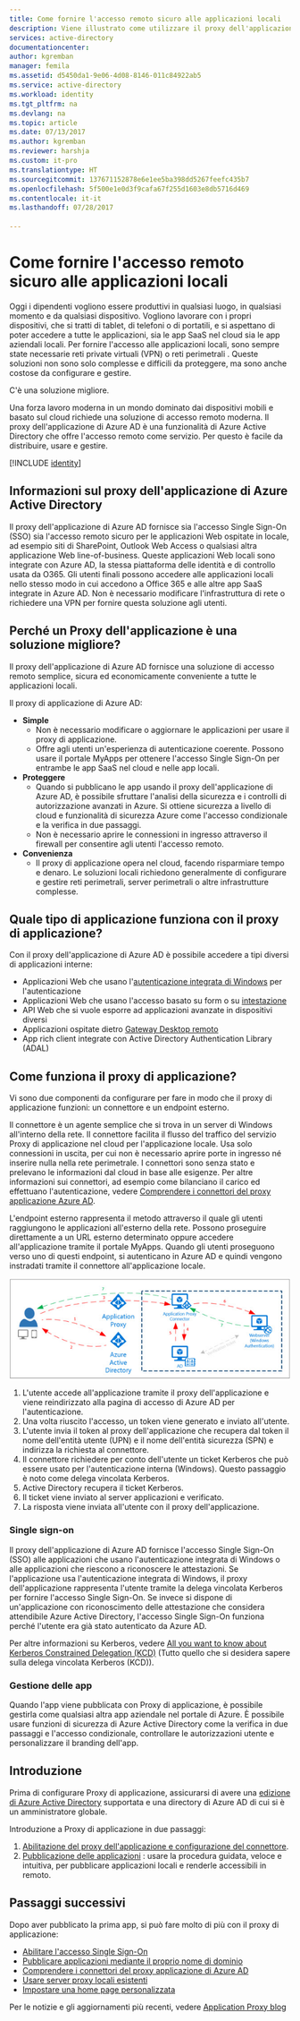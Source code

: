 ```yaml
---
title: Come fornire l'accesso remoto sicuro alle applicazioni locali
description: Viene illustrato come utilizzare il proxy dell'applicazione di Azure AD per fornire l'accesso remoto sicuro alle applicazioni locali.
services: active-directory
documentationcenter: 
author: kgremban
manager: femila
ms.assetid: d5450da1-9e06-4d08-8146-011c84922ab5
ms.service: active-directory
ms.workload: identity
ms.tgt_pltfrm: na
ms.devlang: na
ms.topic: article
ms.date: 07/13/2017
ms.author: kgremban
ms.reviewer: harshja
ms.custom: it-pro
ms.translationtype: HT
ms.sourcegitcommit: 137671152878e6e1ee5ba398dd5267feefc435b7
ms.openlocfilehash: 5f500e1e0d3f9cafa67f255d1603e8db5716d469
ms.contentlocale: it-it
ms.lasthandoff: 07/28/2017

---
```


# <a name="how-to-provide-secure-remote-access-to-on-premises-applications"></a>Come fornire l'accesso remoto sicuro alle applicazioni locali

Oggi i dipendenti vogliono essere produttivi in qualsiasi luogo, in qualsiasi momento e da qualsiasi dispositivo. Vogliono lavorare con i propri dispositivi, che si tratti di tablet, di telefoni o di portatili, e si aspettano di poter accedere a tutte le applicazioni, sia le app SaaS nel cloud sia le app aziendali locali. Per fornire l'accesso alle applicazioni locali, sono sempre state necessarie reti private virtuali (VPN) o reti perimetrali . Queste soluzioni non sono solo complesse e difficili da proteggere, ma sono anche costose da configurare e gestire.

C'è una soluzione migliore.

Una forza lavoro moderna in un mondo dominato dai dispositivi mobili e basato sul cloud richiede una soluzione di accesso remoto moderna. Il proxy dell'applicazione di Azure AD è una funzionalità di Azure Active Directory che offre l'accesso remoto come servizio. Per questo è facile da distribuire, usare e gestire.

[!INCLUDE [identity](../../includes/azure-ad-licenses.md)]

## <a name="what-is-azure-active-directory-application-proxy"></a>Informazioni sul proxy dell'applicazione di Azure Active Directory
Il proxy dell'applicazione di Azure AD fornisce sia l'accesso Single Sign-On (SSO) sia l'accesso remoto sicuro per le applicazioni Web ospitate in locale, ad esempio siti di SharePoint, Outlook Web Access o qualsiasi altra applicazione Web line-of-business. Queste applicazioni Web locali sono integrate con Azure AD, la stessa piattaforma delle identità e di controllo usata da O365. Gli utenti finali possono accedere alle applicazioni locali nello stesso modo in cui accedono a Office 365 e alle altre app SaaS integrate in Azure AD. Non è necessario modificare l'infrastruttura di rete o richiedere una VPN per fornire questa soluzione agli utenti.

## <a name="why-is-application-proxy-a-better-solution"></a>Perché un Proxy dell'applicazione è una soluzione migliore?
Il proxy dell'applicazione di Azure AD fornisce una soluzione di accesso remoto semplice, sicura ed economicamente conveniente a tutte le applicazioni locali.

Il proxy di applicazione di Azure AD:

* **Simple**
   * Non è necessario modificare o aggiornare le applicazioni per usare il proxy di applicazione. 
   * Offre agli utenti un'esperienza di autenticazione coerente. Possono usare il portale MyApps per ottenere l'accesso Single Sign-On per entrambe le app SaaS nel cloud e nelle app locali. 
* **Proteggere**
   * Quando si pubblicano le app usando il proxy dell'applicazione di Azure AD, è possibile sfruttare l'analisi della sicurezza e i controlli di autorizzazione avanzati in Azure. Si ottiene sicurezza a livello di cloud e funzionalità di sicurezza Azure come l'accesso condizionale e la verifica in due passaggi.
   * Non è necessario aprire le connessioni in ingresso attraverso il firewall per consentire agli utenti l'accesso remoto. 
* **Convenienza**
   * Il proxy di applicazione opera nel cloud, facendo risparmiare tempo e denaro. Le soluzioni locali richiedono generalmente di configurare e gestire reti perimetrali, server perimetrali o altre infrastrutture complesse.  

## <a name="what-kind-of-applications-work-with-application-proxy"></a>Quale tipo di applicazione funziona con il proxy di applicazione?
Con il proxy dell'applicazione di Azure AD è possibile accedere a tipi diversi di applicazioni interne:

* Applicazioni Web che usano l'[autenticazione integrata di Windows](active-directory-application-proxy-sso-using-kcd.md) per l'autenticazione  
* Applicazioni Web che usano l'accesso basato su form o su [intestazione](application-proxy-ping-access.md)  
* API Web che si vuole esporre ad applicazioni avanzate in dispositivi diversi  
* Applicazioni ospitate dietro [Gateway Desktop remoto](application-proxy-publish-remote-desktop.md)  
* App rich client integrate con Active Directory Authentication Library (ADAL)

## <a name="how-does-application-proxy-work"></a>Come funziona il proxy di applicazione?
Vi sono due componenti da configurare per fare in modo che il proxy di applicazione funzioni: un connettore e un endpoint esterno. 

Il connettore è un agente semplice che si trova in un server di Windows all'interno della rete. Il connettore facilita il flusso del traffico del servizio Proxy di applicazione nel cloud per l'applicazione locale. Usa solo connessioni in uscita, per cui non è necessario aprire porte in ingresso né inserire nulla nella rete perimetrale. I connettori sono senza stato e prelevano le informazioni dal cloud in base alle esigenze. Per altre informazioni sui connettori, ad esempio come bilanciano il carico ed effettuano l'autenticazione, vedere [Comprendere i connettori del proxy applicazione Azure AD](application-proxy-understand-connectors.md). 

L'endpoint esterno rappresenta il metodo attraverso il quale gli utenti raggiungono le applicazioni all'esterno della rete. Possono proseguire direttamente a un URL esterno determinato oppure accedere all'applicazione tramite il portale MyApps. Quando gli utenti proseguono verso uno di questi endpoint, si autenticano in Azure AD e quindi vengono instradati tramite il connettore all'applicazione locale.

 ![Diagramma del proxy dell'applicazione di AzureAD](./media/active-directory-appssoaccess-whatis/azureappproxxy.png)

1. L'utente accede all'applicazione tramite il proxy dell'applicazione e viene reindirizzato alla pagina di accesso di Azure AD per l'autenticazione.
2. Una volta riuscito l'accesso, un token viene generato e inviato all'utente.
3. L'utente invia il token al proxy dell'applicazione che recupera dal token il nome dell'entità utente (UPN) e il nome dell'entità sicurezza (SPN) e indirizza la richiesta al connettore.
4. Il connettore richiedere per conto dell'utente un ticket Kerberos che può essere usato per l'autenticazione interna (Windows). Questo passaggio è noto come delega vincolata Kerberos.
5. Active Directory recupera il ticket Kerberos.
6. Il ticket viene inviato al server applicazioni e verificato.
7. La risposta viene inviata all'utente con il proxy dell'applicazione.

### <a name="single-sign-on"></a>Single sign-on
Il proxy dell'applicazione di Azure AD fornisce l'accesso Single Sign-On (SSO) alle applicazioni che usano l'autenticazione integrata di Windows o alle applicazioni che riescono a riconoscere le attestazioni. Se l'applicazione usa l'autenticazione integrata di Windows, il proxy dell'applicazione rappresenta l'utente tramite la delega vincolata Kerberos per fornire l'accesso Single Sign-On. Se invece si dispone di un'applicazione con riconoscimento delle attestazione che considera attendibile Azure Active Directory, l'accesso Single Sign-On funziona perché l'utente era già stato autenticato da Azure AD.

Per altre informazioni su Kerberos, vedere [All you want to know about Kerberos Constrained Delegation (KCD)](https://blogs.technet.microsoft.com/applicationproxyblog/2015/09/21/all-you-want-to-know-about-kerberos-constrained-delegation-kcd) (Tutto quello che si desidera sapere sulla delega vincolata Kerberos (KCD)).

### <a name="managing-apps"></a>Gestione delle app
Quando l'app viene pubblicata con Proxy di applicazione, è possibile gestirla come qualsiasi altra app aziendale nel portale di Azure. È possibile usare funzioni di sicurezza di Azure Active Directory come la verifica in due passaggi e l'accesso condizionale, controllare le autorizzazioni utente e personalizzare il branding dell'app. 

## <a name="get-started"></a>Introduzione

Prima di configurare Proxy di applicazione, assicurarsi di avere una [edizione di Azure Active Directory](https://azure.microsoft.com/pricing/details/active-directory/) supportata e una directory di Azure AD di cui si è un amministratore globale.

Introduzione a Proxy di applicazione in due passaggi:

1. [Abilitazione del proxy dell'applicazione e configurazione del connettore](active-directory-application-proxy-enable.md).    
2. [Pubblicazione delle applicazioni](active-directory-application-proxy-publish.md) : usare la procedura guidata, veloce e intuitiva, per pubblicare applicazioni locali e renderle accessibili in remoto.

## <a name="whats-next"></a>Passaggi successivi
Dopo aver pubblicato la prima app, si può fare molto di più con il proxy di applicazione:

* [Abilitare l'accesso Single Sign-On](active-directory-application-proxy-sso-using-kcd.md)
* [Pubblicare applicazioni mediante il proprio nome di dominio](active-directory-application-proxy-custom-domains.md)
* [Comprendere i connettori del proxy applicazione di Azure AD](application-proxy-understand-connectors.md)
* [Usare server proxy locali esistenti](application-proxy-working-with-proxy-servers.md) 
* [Impostare una home page personalizzata](application-proxy-office365-app-launcher.md)

Per le notizie e gli aggiornamenti più recenti, vedere [Application Proxy blog](http://blogs.technet.com/b/applicationproxyblog/)


